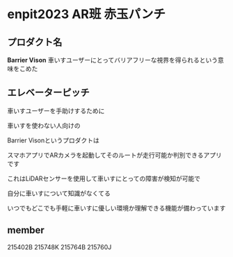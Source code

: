 # enpit2023 AR班 赤玉パンチ

## プロダクト名

**Barrier Vison**
車いすユーザーにとってバリアフリーな視界を得られるという意味をこめた

## **エレベーターピッチ**<br>

車いすユーザーを手助けするために

車いすを使わない人向けの

Barrier Visonというプロダクトは

スマホアプリでARカメラを起動してそのルートが走行可能か判別できるアプリです

これはLiDARセンサーを使用して車いすにとっての障害が検知が可能で

自分に車いすについて知識がなくてる

いつでもどこでも手軽に車いすに優しい環境か理解できる機能が備わっています

## member

215402B 215748K 215764B 215760J
